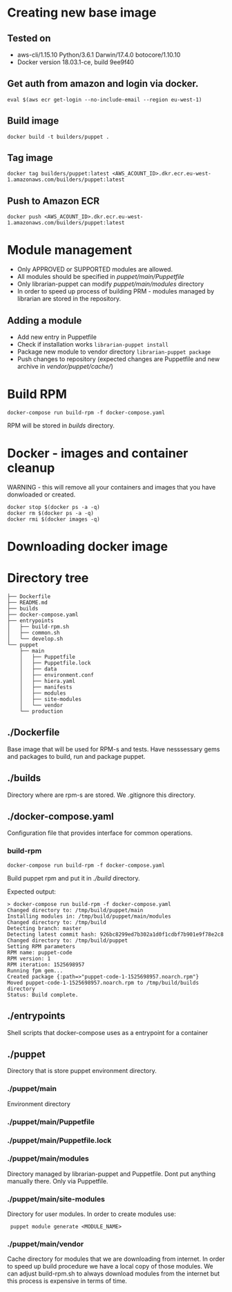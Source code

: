 # Creating new base image
## Tested on
- aws-cli/1.15.10 Python/3.6.1 Darwin/17.4.0 botocore/1.10.10
- Docker version 18.03.1-ce, build 9ee9f40

## Get auth from amazon and login via docker. 
```
eval $(aws ecr get-login --no-include-email --region eu-west-1)
```

## Build image
```
docker build -t builders/puppet .
```

## Tag image
```
docker tag builders/puppet:latest <AWS_ACOUNT_ID>.dkr.ecr.eu-west-1.amazonaws.com/builders/puppet:latest
```

## Push to Amazon ECR
```
docker push <AWS_ACOUNT_ID>.dkr.ecr.eu-west-1.amazonaws.com/builders/puppet:latest
```

# Module management
- Only APPROVED or SUPPORTED modules are allowed. 
- All modules should be specified in *puppet/main/Puppetfile*
- Only librarian-puppet can modify *puppet/main/modules* directory
- In order to speed up process of building PRM - modules managed by librarian are stored in the repository. 

## Adding a module
- Add new entry in Puppetfile
- Check if installation works
```librarian-puppet install```
- Package new module to vendor directory
```librarian-puppet package```
- Push changes to repository (expected changes are Puppetfile and new archive in *vendor/puppet/cache/*)

# Build RPM
```docker-compose run build-rpm -f docker-compose.yaml```

RPM will be stored in *builds* directory. 

# Docker - images and container cleanup 

WARNING - this will remove all your containers and images that you have donwloaded or created. 
```
docker stop $(docker ps -a -q)
docker rm $(docker ps -a -q)
docker rmi $(docker images -q)
```

# Downloading docker image  

# Directory tree
```
├── Dockerfile
├── README.md
├── builds
├── docker-compose.yaml
├── entrypoints
│   ├── build-rpm.sh
│   ├── common.sh
│   └── develop.sh
└── puppet
    ├── main
    │   ├── Puppetfile
    │   ├── Puppetfile.lock
    │   ├── data
    │   ├── environment.conf
    │   ├── hiera.yaml
    │   ├── manifests
    │   ├── modules
    │   ├── site-modules
    │   └── vendor
    └── production
```

## ./Dockerfile
Base image that will be used for RPM-s and tests.
Have nesssessary gems and packages to build, run and package puppet.

## ./builds
Directory where are rpm-s are stored. We .gitignore this directory.

## ./docker-compose.yaml

Configuration file that provides interface for common operations.
### build-rpm
```
docker-compose run build-rpm -f docker-compose.yaml
```

Build puppet rpm and put it in *./build* directory.

Expected output:

```
> docker-compose run build-rpm -f docker-compose.yaml
Changed directory to: /tmp/build/puppet/main
Installing modules in: /tmp/build/puppet/main/modules
Changed directory to: /tmp/build
Detecting branch: master
Detecting latest commit hash: 926bc8299ed7b302a1d0f1cdbf7b901e9f78e2c8
Changed directory to: /tmp/build/puppet
Setting RPM parameters
RPM name: puppet-code
RPM version: 1
RPM iteration: 1525698957
Running fpm gem...
Created package {:path=>"puppet-code-1-1525698957.noarch.rpm"}
Moved puppet-code-1-1525698957.noarch.rpm to /tmp/build/builds directory
Status: Build complete.
```

## ./entrypoints
Shell scripts that docker-compose uses as a entrypoint for a container

## ./puppet
Directory that is store puppet environment directory.

### ./puppet/main
Environment directory

### ./puppet/main/Puppetfile
### ./puppet/main/Puppetfile.lock

### ./puppet/main/modules
Directory managed by librarian-puppet and Puppetfile. Dont put anything manually there. Only via Puppetfile.
### ./puppet/main/site-modules
Directory for user modules. In order to create modules use:
```
 puppet module generate <MODULE_NAME>
```
### ./puppet/main/vendor
Cache directory for modules that we are downloading from internet. In order to speed up build procedure we have a local copy of those modules. We can adjust build-rpm.sh to always download modules from the internet but this process is expensive in terms of time.